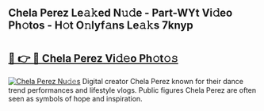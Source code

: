 ## Chela Perez Le𝚊𝚔ed N𝚞𝚍e - Part-WYt Vi𝚍eo Ph𝚘tos - H𝚘t O𝚗lyf𝚊ns Le𝚊𝚔s 7knyp

# <h2><a href="http://hf4h46.feru.top/?c=Chela+Perez">🔗 👉 🔴 Chela Perez Vi𝚍𝚎o Ph𝚘t𝚘𝚜</a></h2>

[![Chela Perez Nu𝚍𝚎s](https://i.imgur.com/0TWrTi3.gif)](http://hf4h46.feru.top/?c=Chela+Perez)
Digital creator Chela Perez known for their dance trend performances and lifestyle vlogs. Public figures Chela Perez are often seen as symbols of hope and inspiration. 
